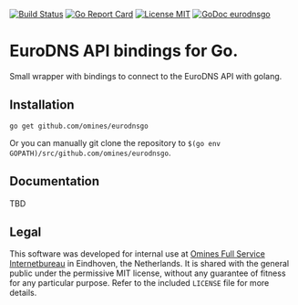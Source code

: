 [![Build Status](https://travis-ci.com/omines/eurodnsgo.svg?branch=master)](https://travis-ci.com/omines/eurodnsgo)
[![Go Report Card](https://goreportcard.com/badge/github.com/omines/eurodnsgo)](https://goreportcard.com/report/github.com/omines/eurodnsgo)
[![License MIT](https://img.shields.io/badge/License-MIT-brightgreen.svg)](https://github.com/omines/eurodnsgo/blob/master/LICENSE)
[![GoDoc eurodnsgo](https://godoc.org/github.com/omines/eurodnsgo?status.svg)](https://godoc.org/github.com/omines/eurodnsgo)

# EuroDNS API bindings for Go.

Small wrapper with bindings to connect to the EuroDNS API with golang.

## Installation

~~~~
go get github.com/omines/eurodnsgo
~~~~

Or you can manually git clone the repository to
`$(go env GOPATH)/src/github.com/omines/eurodnsgo`.

## Documentation

TBD

## Legal

This software was developed for internal use at [Omines Full Service Internetbureau](https://www.omines.nl/)
in Eindhoven, the Netherlands. It is shared with the general public under the permissive MIT license, without
any guarantee of fitness for any particular purpose. Refer to the included `LICENSE` file for more details.
